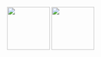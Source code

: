 <p align="left">
  <img height="100" src="https://github-readme-stats.vercel.app/api?username=xon-personal&theme=midnight-purple&show_icons=true&include_all_commits=true"/>
  <img height="100" src="https://github-readme-stats.vercel.app/api/top-langs/?username=xon-personal&layout=compact&theme=midnight-purple"/>
</p>
